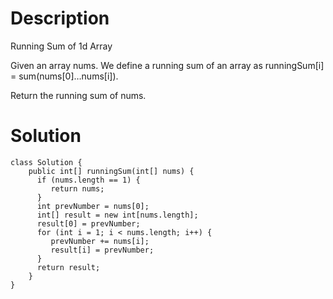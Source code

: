 # Description

Running Sum of 1d Array

Given an array nums. We define a running sum of an array as runningSum[i] = sum(nums[0]…nums[i]).

Return the running sum of nums.

# Solution

```
class Solution {
    public int[] runningSum(int[] nums) {
      if (nums.length == 1) {
         return nums;
      }
      int prevNumber = nums[0];
      int[] result = new int[nums.length];
      result[0] = prevNumber;
      for (int i = 1; i < nums.length; i++) {
         prevNumber += nums[i];
         result[i] = prevNumber;
      }
      return result;
    }
}
```
